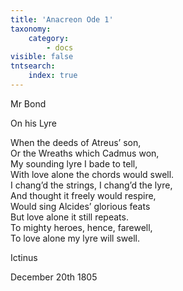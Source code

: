 ```yaml
---
title: 'Anacreon Ode 1'
taxonomy:
    category:
        - docs
visible: false
tntsearch:
    index: true
---
```


<div class="author">Mr Bond</div>

<span class="title">On his Lyre  </span>
  
When the deeds of Atreus’ son,  
Or the Wreaths which Cadmus won,  
My sounding lyre I bade to tell,  
With love alone the chords would swell.  
I chang’d the strings, I chang’d the lyre,  
And thought it freely would respire,  
Would sing Alcides’ glorious feats  
But love alone it still repeats.  
To mighty heroes, hence, farewell,  
To love alone my lyre will swell.  
  
Ictinus  
  
<span class="pencil">December 20th 1805</span>